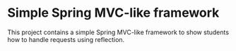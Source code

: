 # Simple Spring MVC-like framework

This project contains a simple Spring MVC-like framework to show students how to handle requests using reflection.